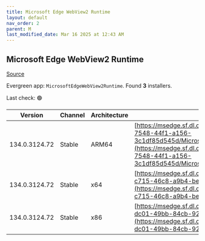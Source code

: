 ```yaml
---
title: Microsoft Edge WebView2 Runtime
layout: default
nav_order: 2
parent: M
last_modified_date: Mar 16 2025 at 12:43 AM
---
```


## Microsoft Edge WebView2 Runtime

[Source](https://developer.microsoft.com/en-us/microsoft-edge/webview2/)

Evergreen app: `MicrosoftEdgeWebView2Runtime`. Found **3** installers.

Last check: 🟢

| Version       | Channel | Architecture | URI                                                                                                                                                                                                                                                                                                                            |
| ------------- | ------- | ------------ | ------------------------------------------------------------------------------------------------------------------------------------------------------------------------------------------------------------------------------------------------------------------------------------------------------------------------------ |
| 134.0.3124.72 | Stable  | ARM64        | [https://msedge.sf.dl.delivery.mp.microsoft.com/filestreamingservice/files/a97f76a2-7548-44f1-a156-3c1df85d545d/MicrosoftEdgeWebView2RuntimeInstallerARM64.exe](https://msedge.sf.dl.delivery.mp.microsoft.com/filestreamingservice/files/a97f76a2-7548-44f1-a156-3c1df85d545d/MicrosoftEdgeWebView2RuntimeInstallerARM64.exe) |
| 134.0.3124.72 | Stable  | x64          | [https://msedge.sf.dl.delivery.mp.microsoft.com/filestreamingservice/files/8a3b9132-c715-46c8-a9b4-be64be6fc54d/MicrosoftEdgeWebView2RuntimeInstallerX64.exe](https://msedge.sf.dl.delivery.mp.microsoft.com/filestreamingservice/files/8a3b9132-c715-46c8-a9b4-be64be6fc54d/MicrosoftEdgeWebView2RuntimeInstallerX64.exe)     |
| 134.0.3124.72 | Stable  | x86          | [https://msedge.sf.dl.delivery.mp.microsoft.com/filestreamingservice/files/6e449157-dc01-49bb-84cb-9278c54f0734/MicrosoftEdgeWebView2RuntimeInstallerX86.exe](https://msedge.sf.dl.delivery.mp.microsoft.com/filestreamingservice/files/6e449157-dc01-49bb-84cb-9278c54f0734/MicrosoftEdgeWebView2RuntimeInstallerX86.exe)     |
